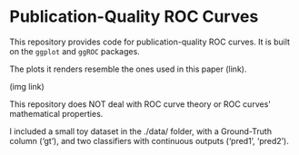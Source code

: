 # Publication-Quality ROC Curves

This repository provides code for publication-quality ROC curves. It is built on the `ggplot` and `ggROC` packages.

The plots it renders resemble the ones used in this paper (link).

(img link)

This repository does NOT deal with ROC curve theory or ROC curves' mathematical properties.

I included a small toy dataset in the ./data/ folder, with a Ground-Truth column (‘gt’), and two classifiers with continuous outputs (‘pred1’, ‘pred2’).